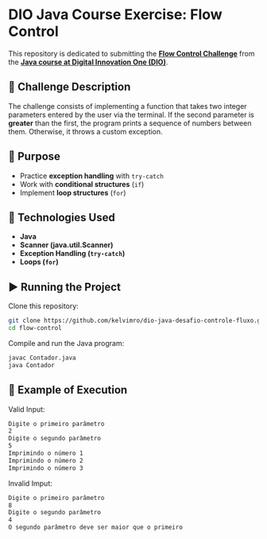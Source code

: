 # DIO Java Course Exercise: Flow Control

This repository is dedicated to submitting the **[Flow Control Challenge](https://github.com/digitalinnovationone/trilha-java-basico/tree/main/desafios/controle-fluxo)** from the **[Java course at Digital Innovation One (DIO)](https://web.dio.me/)**.

## 📌 Challenge Description

The challenge consists of implementing a function that takes two integer parameters entered by the user via the terminal. If the second parameter is **greater** than the first, the program prints a sequence of numbers between them. Otherwise, it throws a custom exception.

## 🎯 Purpose

- Practice **exception handling** with `try-catch`
- Work with **conditional structures** (`if`)
- Implement **loop structures** (`for`)

## 🚀 Technologies Used

- **Java**
- **Scanner (java.util.Scanner)**
- **Exception Handling (`try-catch`)**
- **Loops (`for`)**

## ▶️ Running the Project

Clone this repository:

```sh
git clone https://github.com/kelvimro/dio-java-desafio-controle-fluxo.git
cd flow-control
```

Compile and run the Java program:

```sh
javac Contador.java
java Contador
```

## 📌 Example of Execution

Valid Input:

```sh
Digite o primeiro parâmetro
2
Digite o segundo parâmetro
5
Imprimindo o número 1
Imprimindo o número 2
Imprimindo o número 3
```

Invalid Imput:

```sh
Digite o primeiro parâmetro
8
Digite o segundo parâmetro
4
O segundo parâmetro deve ser maior que o primeiro
```
